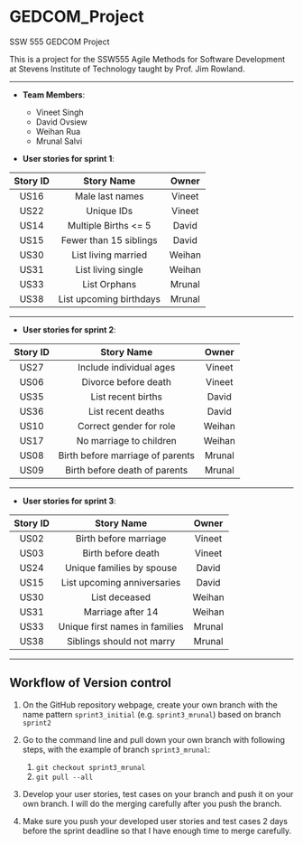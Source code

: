 # GEDCOM_Project
SSW 555 GEDCOM Project

This is a project for the SSW555 Agile Methods for Software Development at Stevens Institute of Technology taught by Prof. Jim Rowland.

---

- **Team Members**:

  - Vineet Singh
  - David Ovsiew
  - Weihan Rua
  - Mrunal Salvi

- **User stories for sprint 1**:

|Story ID|Story Name|Owner|
|:---:|:---:|:---:|
|US16|Male last names|Vineet|
|US22|Unique IDs|Vineet|
|US14|Multiple Births <= 5|David|
|US15|Fewer than 15 siblings|David|
|US30|List living married|Weihan|
|US31|List living single|Weihan|
|US33|List Orphans|Mrunal|
|US38|List upcoming birthdays|Mrunal|

---
- **User stories for sprint 2**:

|Story ID|Story Name|Owner|
|:---:|:---:|:---:|
|US27|Include individual ages|Vineet|
|US06|Divorce before death|Vineet|
|US35|List recent births|David|
|US36|List recent deaths|David|
|US10|Correct gender for role|Weihan|
|US17|No marriage to children|Weihan|
|US08|Birth before marriage of parents|Mrunal|
|US09|Birth before death of parents|Mrunal|

---
- **User stories for sprint 3**:

|Story ID|Story Name|Owner|
|:---:|:---:|:---:|
|US02|Birth before marriage|Vineet|
|US03|Birth before death|Vineet|
|US24|Unique families by spouse|David|
|US15|List upcoming anniversaries|David|
|US30|List deceased|Weihan|
|US31|Marriage after 14|Weihan|
|US33|Unique first names in families|Mrunal|
|US38|Siblings should not marry|Mrunal|

---

## Workflow of Version control

1. On the GitHub repository webpage, create your own branch with the name pattern `sprint3_initial` (e.g. `sprint3_mrunal`) based on branch `sprint2`

2. Go to the command line and pull down your own branch with following steps, with the example of branch `sprint3_mrunal`:
    1. `git checkout sprint3_mrunal`
    2. `git pull --all`

3. Develop your user stories, test cases on your branch and push it on your own branch. I will do the merging carefully after you push the branch.
4. Make sure you push your developed user stories and test cases 2 days before the sprint deadline so that I have enough time to merge carefully.
